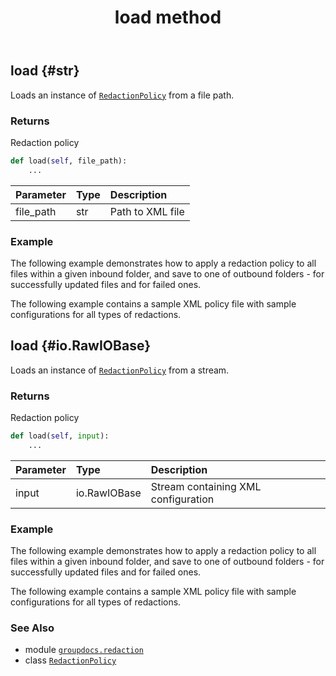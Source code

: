 ﻿---
title: load method
second_title: GroupDocs.Redaction for Python via .NET API References
description: 
type: docs
url: /python-net/groupdocs.redaction/redactionpolicy/load/
is_root: false
weight: 20
---

## load {#str}

Loads an instance of [`RedactionPolicy`](/redaction/python-net/groupdocs.redaction/redactionpolicy) from a file path.


### Returns 


Redaction policy


```python
def load(self, file_path):
    ...
```


| Parameter | Type | Description |
| :- | :- | :- |
| file_path | str | Path to XML file |

### Example 


The following example demonstrates how to apply a redaction policy to all files within a given inbound folder, and save to one of outbound folders - for successfully updated files and for failed ones.


The following example contains a sample XML policy file with sample configurations for all types of redactions.


## load {#io.RawIOBase}

Loads an instance of [`RedactionPolicy`](/redaction/python-net/groupdocs.redaction/redactionpolicy) from a stream.


### Returns 


Redaction policy


```python
def load(self, input):
    ...
```


| Parameter | Type | Description |
| :- | :- | :- |
| input | io.RawIOBase | Stream containing XML configuration |

### Example 


The following example demonstrates how to apply a redaction policy to all files within a given inbound folder, and save to one of outbound folders - for successfully updated files and for failed ones.


The following example contains a sample XML policy file with sample configurations for all types of redactions.



### See Also
* module [`groupdocs.redaction`](../../)
* class [`RedactionPolicy`](/redaction/python-net/groupdocs.redaction/redactionpolicy)
